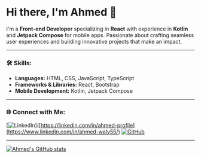 # Hi there, I'm Ahmed 👋

I'm a **Front-end Developer** specializing in **React** with experience in **Kotlin** and **Jetpack Compose** for mobile apps. Passionate about crafting seamless user experiences and building innovative projects that make an impact.

---

### 🛠️ Skills:
- **Languages:** HTML, CSS, JavaScript, TypeScript
- **Frameworks & Libraries:** React, Bootstrap
- **Mobile Development:** Kotlin, Jetpack Compose

---

### 🌐 Connect with Me:
[![LinkedIn](https://img.shields.io/badge/LinkedIn-0077B5?style=for-the-badge&logo=linkedin&logoColor=white)]([https://linkedin.com/in/ahmed-profile](https://www.linkedin.com/in/ahmed-waly55/)
[![GitHub](https://img.shields.io/badge/GitHub-181717?style=for-the-badge&logo=github&logoColor=white)](https://github.com/ahmed-waly55)

---

[![Ahmed's GitHub stats](https://github-readme-stats.vercel.app/api?username=ahmed-waly55&show_icons=true&theme=radical)](https://github.com/ahmed-waly55)

